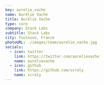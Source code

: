 ```yaml
---
key: aurelie_vache
name: Aurélie Vache
title: Aurélie Vache
type: core
company: Stack Labs
subtitle: Stack Labs
city: Toulouse, France
photoURL: ./images/team/aurelie_vache.jpg
socials:
  - icon: twitter
    link: https://twitter.com/aurelievache
    name: aurelievache
  - icon: github
    link: https://github.com/scraly
    name: scraly
---
```

